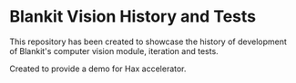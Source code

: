 # Blankit Vision History and Tests

This repository has been created to showcase the history of development of Blankit's computer vision module, iteration and tests.

Created to provide a demo for Hax accelerator.



